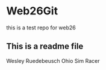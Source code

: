 # Web26Git
this is a test repo for web26

## This is a readme file
Wesley Ruedebeusch
Ohio
Sim Racer